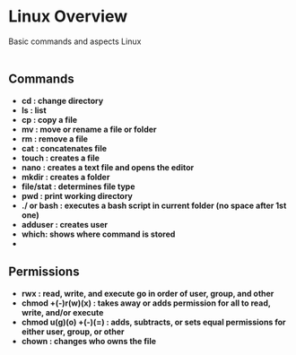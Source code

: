 <h1>Linux Overview</h1>
Basic commands and aspects Linux 

<br />
<br />

<h2>Commands</h2>

- <b>cd : change directory<b>
- <b>ls : list<b>
- <b>cp : copy a file<b>
- <b>mv : move or rename a file or folder<b>
- <b>rm : remove a file<b>
- <b>cat : concatenates file
- <b>touch : creates a file<b>
- <b>nano : creates a text file and opens the editor<b>
- <b>mkdir : creates a folder<b>
- <b>file/stat : determines file type<b>
- <b>pwd : print working directory<b>
- <b>./ or bash : executes a bash script in current folder (no space after 1st one)<b>
- <b>adduser : creates user<b>
- <b>which: shows where command is stored
- <b>

<h2>Permissions</h2>

- <b>rwx : read, write, and execute go in order of user, group, and other<b>
- <b>chmod +(-)r(w)(x) : takes away or adds permission for all to read, write, and/or execute<b>
- <b>chmod u(g)(o) +(-)(=) : adds, subtracts, or sets equal permissions for either user, group, or other<b>
- <b>chown : changes who owns the file


